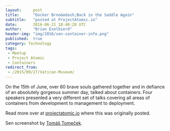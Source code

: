 ```yaml
---
layout:     post
title:      "Docker Brno&mdash;Back in the Saddle Again"
subtitle:   "posted at ProjectAtomic.io"
date:       2016-06-21 18:40:20 UTC
author:     "Brian Exelbierd"
header-img: "img/2016/sen-container-info.png"
published:  true
category: Technology
tags:
 - Meetup
 - Project Atomic
 - Containers
redirect_from:
 - /2015/09/27/Vatican-Museum/
---
```


On the 15th of June, over 60 brave souls gathered together and in defiance of an absolutely gorgeous summer day, talked about containers. Four speakers presented a very different set of talks covering all areas of containers from development to management to deployment.

Read more over at [projectatomic.io](http://www.projectatomic.io/blog/2016/06/docker-brno-meetup-20160615/) where this was originally posted.

Sen screenshot by [Tomáš Tomeček](https://twitter.com/TomasTomec).

<!--
Jiří Sedláček, an agile QA specialist and developer at [Wandera](https://www.wandera.com/), presented &quot;Development and Deployment Simplification with Containers&quot; (<a href="http://www.projectatomic.io/images/docker_brno_20160615.pdf">slides</a>). At a previous company, he and the team implemented a docker-driven development environment that helped change the operational philosophy from the bottom up.

READMORE

![picture of Jiří Sedláček](jiri.jpg)

After covering some background material on the benefits of containers over virtual machines for some applications, Jiří started the bulk of his talk by making it clear that his team wasn't doing &quot;rocket science.&quot; *(Note to self: I wonder if anyone at the European Space Agency is using containers...)*

The development teams initially considered docker, with the goals of unifying the development environment for developers spread across multiple workstation operating systems and making bootstrapping the application environment easier. The environment was a RESTful API-based web service using Apache Tomcat, MongoDB, Apache ActiveMQ, MariaDB, and other data-warehousing technologies. Not rocket science, as he noted, but difficult for a developer to cleanly and easily configure and bring up without becoming &quot;grump cat.&quot;

Initially operations was resistant to the move to containers, as they were concerned about the maturity of the technology and deployment issues. These were resolved two ways: first, the container build pipeline was automated and logical base images were built for each stage reducing management overhead; second, a configuration management tool, [Tiller](http://github.com/markround/tiller) was implemented. The configuration tool was a big win because it solved complexity problems for the developers and eased the transition of the Ops team from traditional management methods to containers and put them on the road to orchestration. His slides include ten big learnings from this project and I encourage you to give them a read.

We took a break and when we resumed, we heard from [Jan Bleha](https://twitter.com/janbleha) from [Kiwi.com](http://kiwi.com), one of our sponsors. Kiwi.com provided us with 128 (a significant number!) units of our favorite cold carbonated beverages to help us stay ready to ask questions and network. Jan also talked about several other local meetup groups that Kiwi.com helps to sponsor, including meetings around Python, Golang, JS, Reactive, and more. They are also organizing a Czech Language-intensive Python weekend in July. If you've never visited Brno, I strongly encourage you visit. There is a **huge** open source and technology community here and I guarantee you will find a group of really smart people with whom to interact.

Our next two speakers both presented lightning talks. We are using this format to encourage everyone to speak at future meetings (*hint, hint*) because now length isn't a challenge!

![picture of sen](https://raw.githubusercontent.com/TomasTomecek/june-2016-docker-meetup-talk/master/img/sen-container-info.png)

[Tomáš Tomeček](https://twitter.com/TomasTomec), a senior software engineer at [Red Hat](http://www.redhat.com/) presented &quot;sen: Easy Management of Containers in the Terminal&quot; ([slides](http://pub.tomecek.net/slides/june-2016-docker-meetup-talk/#/)). [sen](http://github.com/tomastomecek/sen) is a classic open-source tool that was developed by Tomáš to &quot;scratch his own itch.&quot;

Specifically, sen (the Czech word for dream) is the result of a dream Tomáš had about a better management interface for working with docker containers. Tomáš loves python and text user interfaces and has combined these with his love containers to build a control/dashboard for a docker daemon that provides instant access to information and commands. His top-like user interface provides easy access to the old docker-tree display for image layers, filtering and searching for images and containers, real time log access, event notifications, and more all with vim key bindings. This has replaced hacky aliases and long docker commands for his use cases.

Pavel Odvody, our second lighting talk speaker and also a senior software engineer at Red Hat presented &quot;Host Integrated Container Applications (HICA)&quot; ([slides](https://podvody.fedorapeople.org/HICA_%20Host%20Integrated%20Container%20Applications.pdf)). Developed originally as part the third Docker Global Hack Day, [HICA](http://github.com/shaded-enmity/docker-hica) is designed to make it easy to run non-server containers.

Pavel started his talk by asking how many people had ever tried to run a desktop application in a container. He then asked how many people had tried to run a utility, like a command line tool that processes input and returns output. These use cases while possible typically require an arcane spell book of incantations on the command line. HICA uses a secure, SELinux-compatible interface that turns labels on a docker image into a series of feature injectors to make it easy for a container to self-describe its needs. These injectors can allow a container to easily access the current working directory or the XServer on the host, or 13 other commonly needed features without requiring the user to specify them on the command line. The whole thing is wrapped in an easy-to-use CLI that has multiple levels of security and permissions and verification baked in.

HICA turns this:

```
docker run -i -u 1000:1000 --security-opt label:disable --volume /tmp/.X11-unix:/tmp/.X11-unix -e DISPLAY=:0 --volume=/lib64/libX11.so.6:/external_libs/libX11.so.6 --volume=/lib64/libxcb-dri2.so.0:/external_libs/libxcb-dri2.so.0 --volume=/usr/lib64/dri/i965_dri.so:/external_libs/i965_dri.so --volume=/lib64/libGL.so.1:/external_libs/libGL.so.1 --volume=/lib64/libdrm_intel.so.1:/external_libs/libdrm_intel.so.1 --volume=/lib64/libxcb.so.1:/external_libs/libxcb.so.1 -e LD_LIBRARY_PATH=/external_libs -e LIBGL_DRIVERS_PATH=/external_libs --device /dev/dri/card0:/dev/dri/card0 --device /dev/dri/renderD128:/dev/dri/renderD128 --device /dev/dri/controlD64:/dev/dri/controlD64 opengl
```

into this:

```
hica opengl
```

After the lightning talks, we took our final break and returned to small presentation from our second sponsor, Red Hat. [Jiří Folta](https://twitter.com/JiriFolta) told about Red Hat's continuing involvement in technologies encompassing the entire stack all the way through to the hybrid public/private cloud. He also let us know that a milestone has been reach with just over 1,000 people now working for Red Hat in Brno, continuing its position as Red Hat's largest engineering site in the world.

![picture of Adam Skotnický](adam.jpg)

[Adam Skotnický](https://twitter.com/ada_sko) and [Marek Čeloud](https://twitter.com/MCeloud) from [tcp ◕ cloud](http://tcpcloud.eu) presented &quot;SmartCity IoT on Kubernetes.&quot; Adam is the CEO and Marek is a network engineer. Their presentation brought together work they have been doing combining Kubernetes, OpenStack, and the Internet of Things to enable Smart City/Industry-4.0 infrastructures.

Adam began the talk by providing an overview of a collaborative pilot smart-streetlight project being worked on in the southern Boehemian town of Písek. He then transitioned to a demo-architecture based on the same principals they have that links together carbon-dioxide sensors in a conference hall. The sensor network communicates with IQRF to a Raspberry PI running Kubernetes-managed containers. The containers utilize an OpenContrail SDN to connect back to a Kubernetes managed application that relies on virtual machines managed in OpenStack (also containerized). The SDN allows the sensor network and gateway Raspberry Pi to be relocated anywhere in the world and not need any reconfiguration.

While the underlying physical unit IPs may change, the separation of networks renders this invisible to the application while simultaneously introducing security separation. Marek continued the talk with a demonstration of their internal network, the several layers of SDN in use, and how they can use a salt driven configuration to do a rolling version change of OpenStack from Kilo to Liberty. In the final conversation they talked about their need to develop their own CI/CD pipelines to build the upstream source of the fast moving Kubernetes and OpenContrail projects (amongst others). The container architecture has enabled easy distribution of the application and made it scale horizontally to the point that neither IQRF or the use of a Raspberry Pi as a gateway are limiting factors for sensor networks in urban areas.

Our speakers all did an excellent job and I am thankful for all of them. I personally walked away enlightened and with new tools I want to go play with. I also walked away with a reminder of just how wicked smart my co-workers at Red Hat are and how fantastic the skill level of my community is. I need to keep bringing my A-game to my adopted city.

The meetup was made possible through the generosity of our sponsors: Red Hat, who provided funding to rent the venue and Kiwi.com, who provided 128 "bits" of refreshment to keep us engaged.

*(Photos by [Eliska Slobodova](https://photos.google.com/share/AF1QipPEXXzTVSUQpvqjCnz0Vd8Eaef26q5sayjI4-vx-ZxvLfya3I02N0Kfivy6wo5-xA?key=R0pCNVR2cWxoOFJUekFNbVoyYV83TmhPNElOc2tR).  Sen screenshot by <a href="https://twitter.com/TomasTomec">Tomáš Tomeček</a>.)*
-->
